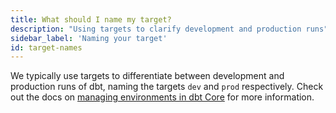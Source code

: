 ```yaml
---
title: What should I name my target?
description: "Using targets to clarify development and production runs"
sidebar_label: 'Naming your target'
id: target-names
---
```


We typically use targets to differentiate between development and production runs of dbt, naming the targets `dev` and `prod` respectively. Check out the docs on [managing environments in dbt Core](/docs/collaborate/environments/dbt-core-environments) for more information.

